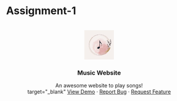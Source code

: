 # Assignment-1
<br />
<div align="center">
  <a href="https://code-choudhary.github.io/Assignment-1/">
    <img src="Media/Image/logoicon.jpeg" alt="Logo" width="80" height="80" border-radius="50%">
  </a>

  <h3 align="center">Music Website</h3>

  <p align="center">
    An awesome website to play songs!
    <br />target="_blank"
    <a href="https://code-choudhary.github.io/Assignment-1/" target="_blank">View Demo</a>
    ·
    <a href="https://github.com/Code-CHOUDHARY/Assignment-1/issues" target="_blank">Report Bug</a>
    ·
    <a href="https://github.com/Code-CHOUDHARY/Assignment-1/issues" target="_blank">Request Feature</a>
  </p>
</div>
